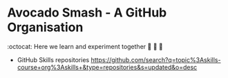# Avocado Smash - A GitHub Organisation
:octocat: Here we learn and experiment together :rocket: :bullettrain_front: :checkered_flag:

- GitHub Skills repositories https://github.com/search?q=topic%3Askills-course+org%3Askills+&type=repositories&s=updated&o=desc
